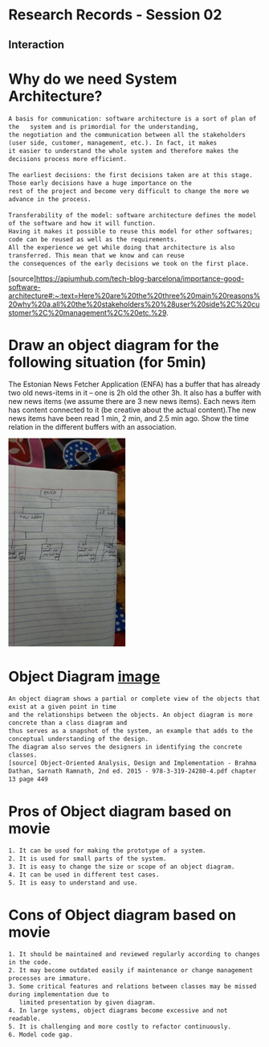 # Research Records - Session 02

## Interaction

# Why do we need System Architecture?
    A basis for communication: software architecture is a sort of plan of the   system and is primordial for the understanding,
    the negotiation and the communication between all the stakeholders (user side, customer, management, etc.). In fact, it makes
    it easier to understand the whole system and therefore makes the decisions process more efficient.

    The earliest decisions: the first decisions taken are at this stage. Those early decisions have a huge importance on the 
    rest of the project and become very difficult to change the more we advance in the process.

    Transferability of the model: software architecture defines the model of the software and how it will function. 
    Having it makes it possible to reuse this model for other softwares; code can be reused as well as the requirements.
    All the experience we get while doing that architecture is also transferred. This mean that we know and can reuse 
    the consequences of the early decisions we took on the first place. 
[source]https://apiumhub.com/tech-blog-barcelona/importance-good-software-architecture#:~:text=Here%20are%20the%20three%20main%20reasons%20why%20a,all%20the%20stakeholders%20%28user%20side%2C%20customer%2C%20management%2C%20etc.%29.

# Draw an object diagram for the following situation (for 5min)
 
 The Estonian News Fetcher Application (ENFA) has a buffer that has already
 two old news-items in it – one is 2h old the other 3h. It also has a buffer with
 new news items (we assume there are 3 new news items). Each news item
 has content connected to it (be creative about the actual content).The new
 news items have been read 1 min, 2 min, and 2.5 min ago.
 Show the time relation in the different buffers with an association.
 
   ![image](images/ENFA_object_diagram.jpg) 

# Object Diagram [image](/Rabindra/ResearchRecords/images/ClassDiagram_and_object_diagram.jpg)
    An object diagram shows a partial or complete view of the objects that exist at a given point in time
    and the relationships between the objects. An object diagram is more concrete than a class diagram and 
    thus serves as a snapshot of the system, an example that adds to the conceptual understanding of the design.
    The diagram also serves the designers in identifying the concrete classes.
    [source] Object-Oriented Analysis, Design and Implementation - Brahma Dathan, Sarnath Ramnath, 2nd ed. 2015 - 978-3-319-24280-4.pdf chapter 13 page 449



# Pros of Object diagram based on movie
    1. It can be used for making the prototype of a system.
    2. It is used for small parts of the system.
    3. It is easy to change the size or scope of an object diagram.
    4. It can be used in different test cases.
    5. It is easy to understand and use.

# Cons of Object diagram based on movie
    1. It should be maintained and reviewed regularly according to changes in the code.
    2. It may become outdated easily if maintenance or change management processes are immature.
    3. Some critical features and relations between classes may be missed during implementation due to
       limited presentation by given diagram.
    4. In large systems, object diagrams become excessive and not readable.
    5. It is challenging and more costly to refactor continuously.
    6. Model code gap.
   








   
